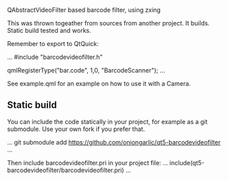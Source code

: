 QAbstractVideoFilter based barcode filter, using zxing

This was thrown togeather from sources from another project. 
It builds. Static build tested and works.

Remember to export to QtQuick:

...
#include "barcodevideofilter.h"

qmlRegisterType<BarcodeVideoFilter>("bar.code", 1,0, "BarcodeScanner");
...

See example.qml for an example on how to use it with a Camera.

## Static build

You can include the code statically in your project, for example as a 
git submodule. Use your own fork if you prefer that.

...
git submodule add https://github.com/oniongarlic/qt5-barcodevideofilter
...

Then include barcodevideofilter.pri in your project file:
...
include(qt5-barcodevideofilter/barcodevideofilter.pri)
...
